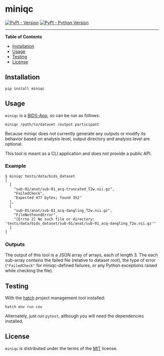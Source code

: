 # miniqc

[![PyPI - Version](https://img.shields.io/pypi/v/miniqc.svg)](https://pypi.org/project/miniqc)
[![PyPI - Python Version](https://img.shields.io/pypi/pyversions/miniqc.svg)](https://pypi.org/project/miniqc)

-----

**Table of Contents**

- [Installation](#installation)
- [Usage](#usage)
- [Testing](#testing)
- [License](#license)

## Installation

```console
pip install miniqc
```

## Usage

`miniqc` is a [BIDS-App](https://bids-apps.neuroimaging.io/), so can be run
as follows:

```
miniqc /path/to/dataset /output participant
```

Because miniqc does not currently generate any outputs or modify its behavior
based on analysis level, output directory and analysis level are optional.

This tool is meant as a CLI application and does not provide a public API.

### Example

```console
$ miniqc tests/data/bids_dataset
[
  [
    "sub-01/anat/sub-01_acq-truncated_T2w.nii.gz",
    "FailedCheck",
    "Expected 477 bytes; found 352"
  ],
  [
    "sub-01/anat/sub-01_acq-dangling_T2w.nii.gz",
    "FileNotFoundError",
    "[Errno 2] No such file or directory: 'tests/data/bids_dataset/sub-01/anat/sub-01_acq-dangling_T2w.nii.gz'"
  ]
]
```

### Outputs

The output of this tool is a JSON array of arrays, each of length 3.
The each sub-array contains the failed file (relative to dataset root),
the type of error (`"FailedCheck"` for miniqc-defined failures, or any Python
exceptions raised while checking the file).

## Testing

With the [hatch](https://hatch.pypa.io) project management tool installed:

```console
hatch env run cov
```

Alternately, just run `pytest`, although you will need the dependencies installed.

## License

`miniqc` is distributed under the terms of the [MIT](https://spdx.org/licenses/MIT.html) license.
